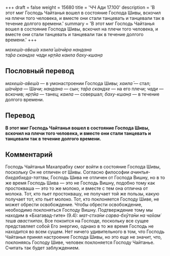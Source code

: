 +++
draft = false
weight = 15680
title = 'ЧЧ Ади 17.100'
description = 'В этот миг Господь Чайтанья вошел в состояние Господа Шивы, вскочил на плечи того человека, и вместе они стали танцевать и танцевали так в течение долгого времени.'
summary = 'В этот миг Господь Чайтанья вошел в состояние Господа Шивы, вскочил на плечи того человека, и вместе они стали танцевать и танцевали так в течение долгого времени.'
+++

_махеш́а-а̄веш́а хаила̄ ш́ачӣра нандана  
та̄ра скандхе чад̣и нр̣тйа каила баху-кшан̣а_

## Пословный перевод

_махеш́а_\-_а̄веш́а_ — в умонастроении Господа Шивы; _хаила̄_ — стал; _ш́ачӣра_ — Шачи; _нандана_ — сын; _та̄ра_ _скандхе_ — на его плечи; _чад̣и_ — вскочив; _нр̣тйа_ — танец; _каила_ — совершал; _баху_\-_кшан̣а_ — в течение долгого времени.

## Перевод

**В этот миг Господь Чайтанья вошел в состояние Господа Шивы, вскочил на плечи того человека, и вместе они стали танцевать и танцевали так в течение долгого времени.**

## Комментарий

Господь Чайтанья Махапрабху смог войти в состояние Господа Шивы, поскольку Он не отличен от Шивы. Согласно философии _ачинтья-бхедабхеда-таттвы,_ Господь Шива не отличен от Господа Вишну, но в то же время Господь Шива — это не Господь Вишну, подобно тому как простокваша — это то же молоко, и вместе с тем она отлична от молока. Тот, кто пьет простоквашу, не получает той же пользы, какую получает тот, кто пьет молоко. Тот, кто поклоняется Господу Шиве, не может обрести освобождение. Чтобы обрести освобождение, необходимо поклоняться Господу Вишну. Подтверждение тому мы находим в «Бхагавад-гите» (9.4): _мат-стха̄ни сарва-бхӯта̄ни на ча̄хам̇ тешв авастхитах̣_. Все покоится на Господе, поскольку все сущее представляет собой Его энергию, однако в то же время Господь не находится во всем сущем. Нет ничего удивительного в том, что Господь Чайтанья принял настроение Господа Шивы, но это еще не значит, что, поклоняясь Господу Шиве, человек поклоняется Господу Чайтанье. Считать так будет заблуждением.
